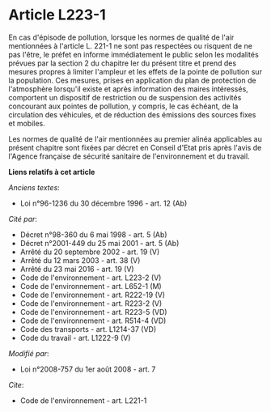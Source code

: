 # Article L223-1

En cas d'épisode de pollution, lorsque les normes de qualité de l'air mentionnées à l'article L. 221-1 ne sont pas respectées
ou risquent de ne pas l'être, le préfet en informe immédiatement le public selon les modalités prévues par la section 2 du
chapitre Ier du présent titre et prend des mesures propres à limiter l'ampleur et les effets de la pointe de pollution sur la
population. Ces mesures, prises en application du plan de protection de l'atmosphère lorsqu'il existe et après information
des maires intéressés, comportent un dispositif de restriction ou de suspension des activités concourant aux pointes de
pollution, y compris, le cas échéant, de la circulation des véhicules, et de réduction des émissions des sources fixes et
mobiles. 

Les normes de qualité de l'air mentionnées au premier alinéa applicables au présent chapitre sont fixées par décret en
Conseil d'Etat pris après l'avis de l'Agence française de sécurité sanitaire de l'environnement et du travail.

**Liens relatifs à cet article**

_Anciens textes_:

  - Loi n°96-1236 du 30 décembre 1996 - art. 12 (Ab)

_Cité par_:

  - Décret n°98-360 du 6 mai 1998 - art. 5 (Ab)
  - Décret n°2001-449 du 25 mai 2001 - art. 5 (Ab)
  - Arrêté du 20 septembre 2002 - art. 19 (V)
  - Arrêté du 12 mars 2003 - art. 38 (V)
  - Arrêté du 23 mai 2016 - art. 19 (V)
  - Code de l'environnement - art. L223-2 (V)
  - Code de l'environnement - art. L652-1 (M)
  - Code de l'environnement - art. R222-19 (V)
  - Code de l'environnement - art. R223-2 (V)
  - Code de l'environnement - art. R223-5 (VD)
  - Code de l'environnement - art. R514-4 (VD)
  - Code des transports - art. L1214-37 (VD)
  - Code du travail - art. L1222-9 (V)

_Modifié par_:

  - Loi n°2008-757 du 1er août 2008 - art. 7

_Cite_:

  - Code de l'environnement - art. L221-1
